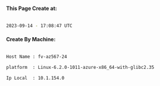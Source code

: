 
   
#### This Page Create at:

```bash

2023-09-14 - 17:08:47 UTC

```

#### Create By Machine:

```bash

Host Name : fv-az567-24

platform  : Linux-6.2.0-1011-azure-x86_64-with-glibc2.35

Ip Local  : 10.1.154.0

```

